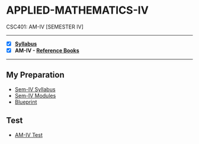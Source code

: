 # APPLIED-MATHEMATICS-IV
 CSC401: AM-IV [SEMESTER IV] 
 
 ---
 
 - [X] **[Syllabus](https://github.com/Amey-Thakur/APPLIED-MATHEMATICS-IV/blob/main/SE-Comps_CBCGS_Syllabus.pdf)**
 - [x] **AM-IV - [Reference Books](https://github.com/Amey-Thakur/APPLIED-MATHEMATICS-IV/tree/main/Reference%20Books)**

---

## My Preparation
 - [Sem-IV Syllabus](https://github.com/Amey-Thakur/APPLIED-MATHEMATICS-IV/blob/main/My%20Preparation/Syllabus.png)
 - [Sem-IV Modules](https://github.com/Amey-Thakur/APPLIED-MATHEMATICS-IV/blob/main/My%20Preparation/Modules.png)
 - [Blueprint](https://github.com/Amey-Thakur/APPLIED-MATHEMATICS-IV/blob/main/Blueprint%20(M4).png)

## Test
- [AM-IV Test](https://github.com/Amey-Thakur/APPLIED-MATHEMATICS-IV/blob/main/Maths_Test_B-50.pdf)
